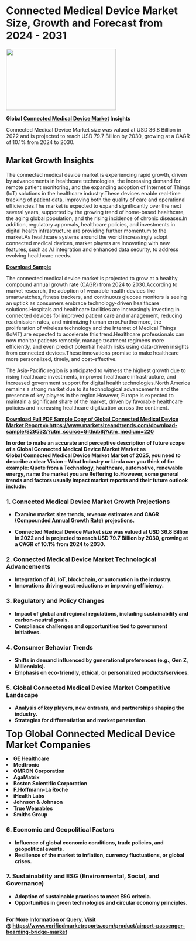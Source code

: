 <H1>Connected Medical Device Market Size, Growth and Forecast from 2024 - 2031</H1><img class="aligncenter size-medium wp-image-584254" src="https://thirdeyenews.in/wp-content/uploads/2024/09/Global-Market-Research-300x168.jpeg" alt="" width="300" height="168" /><p><strong>Global&nbsp;<a href="https://www.marketsizeandtrends.com/download-sample/829532/?utm_source=Github8j?utm_medium=220">Connected Medical Device Market</a> Insights</strong></p><p>Connected Medical Device Market size was valued at USD 36.8 Billion in 2022 and is projected to reach USD 79.7 Billion by 2030, growing at a CAGR of 10.1% from 2024 to 2030.</p><p><h2>Market Growth Insights</h2> <p>The connected medical device market is experiencing rapid growth, driven by advancements in healthcare technologies, the increasing demand for remote patient monitoring, and the expanding adoption of Internet of Things (IoT) solutions in the healthcare industry.These devices enable real-time tracking of patient data, improving both the quality of care and operational efficiencies.The market is expected to expand significantly over the next several years, supported by the growing trend of home-based healthcare, the aging global population, and the rising incidence of chronic diseases.In addition, regulatory approvals, healthcare policies, and investments in digital health infrastructure are providing further momentum to the market.As healthcare systems around the world increasingly adopt connected medical devices, market players are innovating with new features, such as AI integration and enhanced data security, to address evolving healthcare needs.</p> <p><strong><a href="#">Download Sample</a></strong></p> <p>The connected medical device market is projected to grow at a healthy compound annual growth rate (CAGR) from 2024 to 2030.According to market research, the adoption of wearable health devices like smartwatches, fitness trackers, and continuous glucose monitors is seeing an uptick as consumers embrace technology-driven healthcare solutions.Hospitals and healthcare facilities are increasingly investing in connected devices for improved patient care and management, reducing readmission rates, and minimizing human error.Furthermore, the proliferation of wireless technology and the Internet of Medical Things (IoMT) are expected to accelerate this trend.Healthcare professionals can now monitor patients remotely, manage treatment regimens more efficiently, and even predict potential health risks using data-driven insights from connected devices.These innovations promise to make healthcare more personalized, timely, and cost-effective.<p>The Asia-Pacific region is anticipated to witness the highest growth due to rising healthcare investments, improved healthcare infrastructure, and increased government support for digital health technologies.North America remains a strong market due to its technological advancements and the presence of key players in the region.However, Europe is expected to maintain a significant share of the market, driven by favorable healthcare policies and increasing healthcare digitization across the continent.</p> <p><strong><a href="#"></p><p><span class=""><strong>Download Full PDF Sample Copy of Global Connected Medical Device Market Report</strong> @ <a href="https://www.marketsizeandtrends.com/download-sample/829532/?utm_source=Github8j?utm_medium=220" target="_blank">https://www.marketsizeandtrends.com/download-sample/829532/?utm_source=Github8j?utm_medium=220</a></span></p><p>In order to make an accurate and perceptive description of future scope of a Global&nbsp;Connected Medical Device Market Market as Global&nbsp;Connected Medical Device Market Market of 2025, you need to describe a clear Vision &ndash; What Industry or Linda can you think of for example: Quote from a Technology, healthcare, automotive, renewable energy, name the market you are Reffering to.However, some general trends and factors usually impact market reports and their future outlook include:</p><h3>1.&nbsp;<strong>Connected Medical Device Market Growth Projections</strong></h3><ul><li>Examine market size trends, revenue estimates and CAGR (Compounded Annual Growth Rate) projections.</li><li><p>Connected Medical Device Market size was valued at USD 36.8 Billion in 2022 and is projected to reach USD 79.7 Billion by 2030, growing at a CAGR of 10.1% from 2024 to 2030.</p></li></ul><h3>2.&nbsp;<strong>Connected Medical Device Market Technological Advancements</strong></h3><ul><li>Integration of AI, IoT, blockchain, or automation in the industry.</li><li>Innovations driving cost reductions or improving efficiency.</li></ul><h3>3.&nbsp;<strong>Regulatory and Policy Changes</strong></h3><ul><li>Impact of global and regional regulations, including sustainability and carbon-neutral goals.</li><li>Compliance challenges and opportunities tied to government initiatives.</li></ul><h3>4.&nbsp;<strong>Consumer Behavior Trends</strong></h3><ul><li>Shifts in demand influenced by generational preferences (e.g., Gen Z, Millennials).</li><li>Emphasis on eco-friendly, ethical, or personalized products/services.</li></ul><h3>5.&nbsp;<strong>Global Connected Medical Device Market Competitive Landscape</strong></h3><ul><li>Analysis of key players, new entrants, and partnerships shaping the industry.</li><li>Strategies for differentiation and market penetration.</li></ul><p data-pm-slice="1 1 []"><span style="color: inherit; font-family: inherit; font-size: 25px;">Top Global Connected Medical Device Market Companies</span></p><div class="" data-test-id=""><p><li>GE Healthcare</li><li> Medtronic</li><li> OMRON Corporation</li><li> AgaMatrix</li><li> Boston Scientific Corporation</li><li> F.Hoffmann-La Roche</li><li> iHealth Labs</li><li> Johnson & Johnson</li><li> True Wearables</li><li> Smiths Group</li></p></div><h3>6.&nbsp;<strong>Economic and Geopolitical Factors</strong></h3><ul><li>Influence of global economic conditions, trade policies, and geopolitical events.</li><li>Resilience of the market to inflation, currency fluctuations, or global crises.</li></ul><h3>7.&nbsp;<strong>Sustainability and ESG (Environmental, Social, and Governance)</strong></h3><ul><li>Adoption of sustainable practices to meet ESG criteria.</li><li>Opportunities in green technologies and circular economy principles.</li></ul><h2><strong style="font-size: 14px;">For More Information or Query, Visit @&nbsp;</strong><a style="background-color: #ffffff; font-size: 14px;" href="https://www.marketsizeandtrends.com/report/connected-medical-device-market/" target="_blank">https://www.verifiedmarketreports.com/product/airport-passenger-boarding-bridge-market</a></h2>